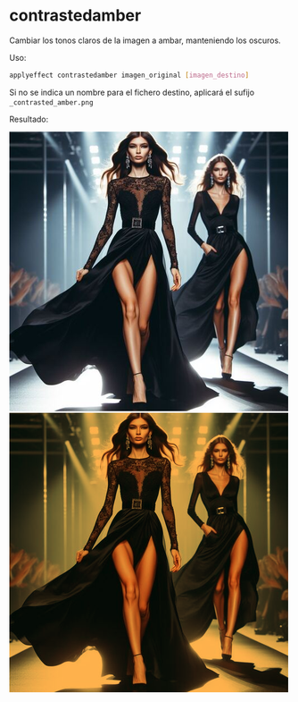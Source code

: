# contrastedamber

Cambiar los tonos claros de la imagen a ambar, manteniendo los oscuros.

Uso:

``` sh
applyeffect contrastedamber imagen_original [imagen_destino]
```

Si no se indica un nombre para el fichero destino, aplicará el sufijo `_contrasted_amber.png`

Resultado:

![imagen original](../../images/image.jpg)
![contrastedamber](../../images/image_contrasted_amber.png)
